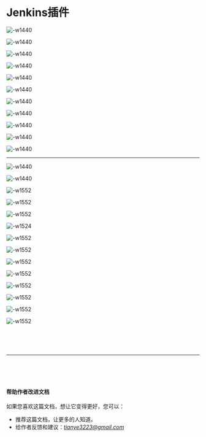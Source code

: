 # Jenkins插件


![-w1440](http://img.taycc.com/15568727930942.jpg)



![-w1440](http://img.taycc.com/15568729260796.jpg)


![-w1440](http://img.taycc.com/15568729622234.jpg)



![-w1440](http://img.taycc.com/15568729810337.jpg)



![-w1440](http://img.taycc.com/15568730166480.jpg)



![-w1440](http://img.taycc.com/15568730336440.jpg)



![-w1440](http://img.taycc.com/15568730493434.jpg)



![-w1440](http://img.taycc.com/15568730665334.jpg)



![-w1440](http://img.taycc.com/15568730765280.jpg)



![-w1440](http://img.taycc.com/15568731071272.jpg)



![-w1440](http://img.taycc.com/15568731210062.jpg)

---

![-w1440](http://img.taycc.com/15568734321628.jpg)



![-w1440](http://img.taycc.com/15568734501116.jpg)



![-w1552](http://img.taycc.com/15568737466240.jpg)



![-w1552](http://img.taycc.com/15568737555599.jpg)



![-w1552](http://img.taycc.com/15568738006156.jpg)



![-w1524](http://img.taycc.com/15568738461783.jpg)



![-w1552](http://img.taycc.com/15568739011995.jpg)



![-w1552](http://img.taycc.com/15568739128366.jpg)



![-w1552](http://img.taycc.com/15568739379521.jpg)



![-w1552](http://img.taycc.com/15568739750048.jpg)



![-w1552](http://img.taycc.com/15568740930455.jpg)



![-w1552](http://img.taycc.com/15568741176881.jpg)



![-w1552](http://img.taycc.com/15568744378915.jpg)



![-w1552](http://img.taycc.com/15568746496457.jpg)





<br><br><br><hr><br><br><br>

#### 帮助作者改进文档
如果您喜欢这篇文档，想让它变得更好，您可以：

- 推荐这篇文档，让更多的人知道。
- 给作者反馈和建议：*_<tianye3223@gmail.com>_*

<br><br><br><br><br>
